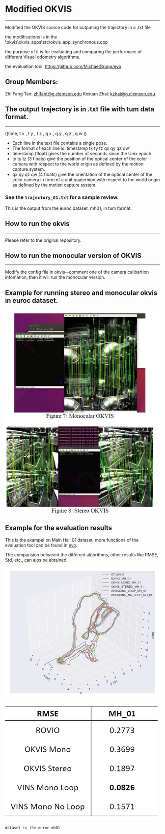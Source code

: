 # Modified OKVIS
---

Modified the OKVIS source code for outputing the trajectory in a .txt file

the modifications is in the \okvis\okvis_apps\src\okvis_app_synchronous.cpp

the purpose of it is for evaluating and comparing the performace of different Visual odometry algorithms.

the evaluation tool: https://github.com/MichaelGrupp/evo

## Group Members: 
Zhi Fang Tan: zhifant@g.clemson.edu
Kexuan Zhai: kzhai@g.clemson.edu 

## The output trajectory is in .txt file with tum data format.
---

((time, t x , t y , t z , q x , q y , q z , q w ))

* Each line in the text file contains a single pose.
* The format of each line is 'timestamp tx ty tz qx qy qz qw'
* timestamp (float) gives the number of seconds since the Unix epoch.
* tx ty tz (3 floats) give the position of the optical center of the color camera with respect to the world origin as defined by the motion capture system.
* qx qy qz qw (4 floats) give the orientation of the optical center of the color camera in form of a unit quaternion with respect to the world origin as defined by the motion capture system.

### See the `trajectory_01.txt` for a sample review.

This is the output from the euroc dataset, mh01, in tum format.

## How to run the okvis
---

Please refer to the original repository.

## How to run the monocular version of OKVIS
---

Modify the config file in okvis--comment one of the camera calibartion infomation, then it will run the monocular version.

## Example for running stereo and monocular okvis in euroc dataset.

![image](https://github.com/SidSong01/modifiedOKVIS/blob/master/example.png)

## Example for the evaluation results

This is the exampel on Main Hall 01 dataset, more functions of the evaluation tool can be found in [evo](https://github.com/MichaelGrupp/evo).

The comparision betweent the different algorithms, other results like RMSE, Std, etc., can alos be abtained.

![image2](https://github.com/SidSong01/modifiedOKVIS/blob/master/MH_01.png)


![image2](https://github.com/SidSong01/modifiedOKVIS/blob/master/RMSE.png)

```
dataset is the euroc mh01
```

